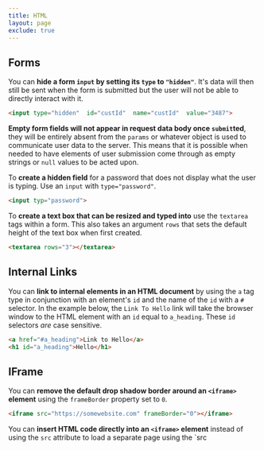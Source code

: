 ```yaml
---
title: HTML
layout: page
exclude: true
---
```

## Forms
You can **hide a form `input` by setting its `type` to `"hidden"`**. It's data will then still be sent when the form is submitted but the user will not be able to directly interact with it.
```html
<input type="hidden"  id="custId"  name="custId"  value="3487">
```

**Empty form fields will not appear in request data body once `submit`ted**, they will be entirely absent from the `params` or whatever object is used to communicate user data to the server. This means that it is possible when needed to have elements of user submission come through as empty strings or `null` values to be acted upon.

To **create a hidden field** for a password that does not display what the user is typing. Use an `input` with `type="password"`.
```html
<input typ="password">
```

To **create a text box that can be resized and typed into** use the `textarea` tags within a form. This also takes an argument `rows` that sets the default height of the text box when first created.
```html
<textarea rows="3"></textarea>
```

## Internal Links
You can **link to internal elements in an HTML document** by using the `a` tag type in conjunction with an element's `id` and the name of the `id` with a `#` selector. In the example below, the `Link To Hello` link will take the browser window to the HTML element with an `id` equal to `a_heading`. These `id` selectors *are* case sensitive.
```html
<a href="#a_heading">Link to Hello</a>
<h1 id="a_heading">Hello</h1>
```

## IFrame

You can **remove the default drop shadow border around an `<iframe>` element** using the `frameBorder` property set to `0`.
```html
<iframe src="https://somewebsite.com" frameBorder="0"></iframe>
```

You can **insert HTML code directly into an `<iframe>` element** instead of using the `src` attribute to load a separate page using the `src
<!--stackedit_data:
eyJoaXN0b3J5IjpbMjA1NjA5MjU4MCwtMTE2MTgwNDMzOCwxMT
A4Mzk5MzA3LDE2MzE5NjE5NjksNzM0MjgyMDIxXX0=
-->